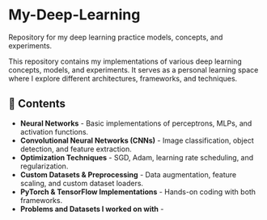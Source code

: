# My-Deep-Learning

Repository for my deep learning practice models, concepts, and experiments.

This repository contains my implementations of various deep learning concepts, models, and experiments. It serves as a personal learning space where I explore different architectures, frameworks, and techniques.  

## 📌 Contents  

- **Neural Networks** - Basic implementations of perceptrons, MLPs, and activation functions.  
- **Convolutional Neural Networks (CNNs)** - Image classification, object detection, and feature extraction.  
- **Optimization Techniques** - SGD, Adam, learning rate scheduling, and regularization.  
- **Custom Datasets & Preprocessing** - Data augmentation, feature scaling, and custom dataset loaders.  
- **PyTorch & TensorFlow Implementations** - Hands-on coding with both frameworks.
- **Problems and Datasets I worked on with** - 
